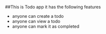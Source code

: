 ##This is Todo app
it has the following features
- anyone can create a todo
- anyone can view a todo
- anyone can mark it as completed 